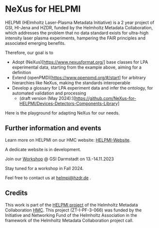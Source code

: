 # NeXus for HELPMI

HELPMI (HElmholtz Laser-Plasma Metadata Initiative) is a 2 year project of GSI, HI-Jena and HZDR, funded by the Helmholtz Metadata Collaboration, which addresses the problem that no data standard exists for ultra-high intensity laser plasma experiments, hampering the FAIR principles and associated emerging benefits.

Therefore, our goal is to
* Adopt (NeXus)[https://www.nexusformat.org/] base classes for LPA experimental data, starting from the example above, aiming for a definition
* Extend (openPMD)[https://www.openpmd.org/#/start] for arbitrary hierarchies like NeXus, making the standards interoperable
* Develop a glossary for LPA experiment data and infer the ontology, for automated validation and processing
   * (draft version (May 2024):)[https://github.com/NeXus-for-HELPMI/Devices-Detectors-Components-Library]

Here is the playground for adapting NeXus for our needs.

## Further information and events
Learn more on HELPMI on our HMC website: [HELPMI-Website](https://helmholtz-metadaten.de/de/inf-projects/helpmi-helmholtz-laser-plasma-metadata-initiative).

A dedicate website is in development.

Join our [Workshop](https://indico.gsi.de/event/17826/)  @ GSI Darmstadt on 13.-14.11.2023

Stay tuned for a workshop in Fall 2024.

Feel free to contact us at helmpi@hzdr.de .

## Credits
This work is part of the [HELPMI project](https://helmholtz-metadaten.de/en/inf-projects/helpmi-helmholtz-laser-plasma-metadata-initiative) of the Helmholtz Metadata Collaboration [HMC](https://helmholtz-metadaten.de/en). This project (ZT-I-PF-3-066) was funded by the Initiative and Networking Fund of the Helmholtz Association in the framework of the Helmholtz Metadata Collaboration project call.
